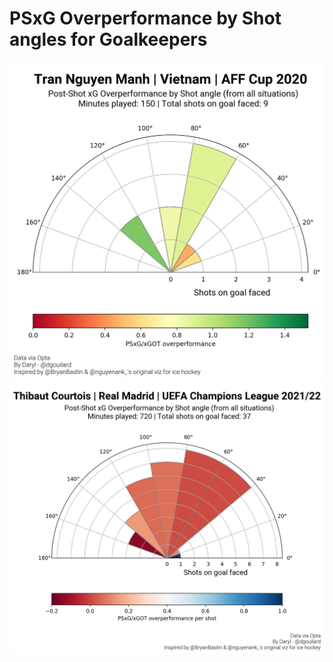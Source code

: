 # PSxG Overperformance by Shot angles for Goalkeepers

![savepercentage_shotangle(1)](<../examples/savepercentage_shotangle(1).png>)
![savepercentage_shotangle(2)](<../examples/savepercentage_shotangle(2).png>)

